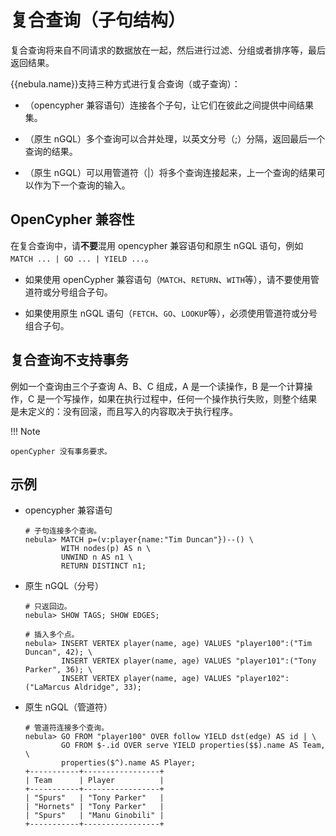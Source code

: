 # 复合查询（子句结构）

复合查询将来自不同请求的数据放在一起，然后进行过滤、分组或者排序等，最后返回结果。

{{nebula.name}}支持三种方式进行复合查询（或子查询）：

- （opencypher 兼容语句）连接各个子句，让它们在彼此之间提供中间结果集。

- （原生 nGQL）多个查询可以合并处理，以英文分号（;）分隔，返回最后一个查询的结果。

- （原生 nGQL）可以用管道符（|）将多个查询连接起来，上一个查询的结果可以作为下一个查询的输入。

## OpenCypher 兼容性

在复合查询中，请**不要**混用 opencypher 兼容语句和原生 nGQL 语句，例如`MATCH ... | GO ... | YIELD ...`。

- 如果使用 openCypher 兼容语句（`MATCH`、`RETURN`、`WITH`等），请不要使用管道符或分号组合子句。

- 如果使用原生 nGQL 语句（`FETCH`、`GO`、`LOOKUP`等），必须使用管道符或分号组合子句。

## 复合查询不支持事务

例如一个查询由三个子查询 A、B、C 组成，A 是一个读操作，B 是一个计算操作，C 是一个写操作，如果在执行过程中，任何一个操作执行失败，则整个结果是未定义的：没有回滚，而且写入的内容取决于执行程序。

!!! Note

    openCypher 没有事务要求。

## 示例

- opencypher 兼容语句

    ```ngql
    # 子句连接多个查询。
    nebula> MATCH p=(v:player{name:"Tim Duncan"})--() \
            WITH nodes(p) AS n \
            UNWIND n AS n1 \
            RETURN DISTINCT n1;
    ```

- 原生 nGQL（分号）

    ```ngql
    # 只返回边。
    nebula> SHOW TAGS; SHOW EDGES;

    # 插入多个点。
    nebula> INSERT VERTEX player(name, age) VALUES "player100":("Tim Duncan", 42); \
            INSERT VERTEX player(name, age) VALUES "player101":("Tony Parker", 36); \
            INSERT VERTEX player(name, age) VALUES "player102":("LaMarcus Aldridge", 33);
    ```

- 原生 nGQL（管道符）

    ```ngql
    # 管道符连接多个查询。
    nebula> GO FROM "player100" OVER follow YIELD dst(edge) AS id | \
            GO FROM $-.id OVER serve YIELD properties($$).name AS Team, \
            properties($^).name AS Player;
    +-----------+-----------------+
    | Team      | Player          |
    +-----------+-----------------+
    | "Spurs"   | "Tony Parker"   |
    | "Hornets" | "Tony Parker"   |
    | "Spurs"   | "Manu Ginobili" |
    +-----------+-----------------+
    ```

